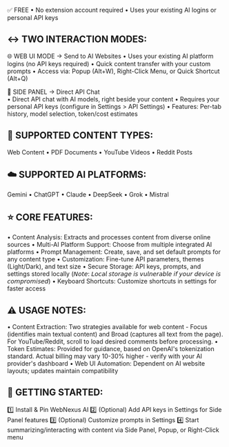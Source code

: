 ✅  FREE • No extension account required • Uses your existing AI logins or personal API keys

↔️  TWO INTERACTION MODES:
----------------
🌐  WEB UI MODE → Send to AI Websites
    • Uses your existing AI platform logins (no API keys required)
    • Quick content transfer with your custom prompts
    • Access via: Popup (Alt+W), Right-Click Menu, or Quick Shortcut (Alt+Q)

💬  SIDE PANEL → Direct API Chat  
    • Direct API chat with AI models, right beside your content
    • Requires your personal API keys (configure in Settings > API Settings)
    • Features: Per-tab history, model selection, token/cost estimates

🧩  SUPPORTED CONTENT TYPES:
----------------
Web Content • PDF Documents • YouTube Videos • Reddit Posts

☁️  SUPPORTED AI PLATFORMS:
----------------
Gemini • ChatGPT • Claude • DeepSeek • Grok • Mistral

⭐  CORE FEATURES:
----------------
• Content Analysis: Extracts and processes content from diverse online sources
• Multi-AI Platform Support: Choose from multiple integrated AI platforms
• Prompt Management: Create, save, and set default prompts for any content type
• Customization: Fine-tune API parameters, themes (Light/Dark), and text size
• Secure Storage: API keys, prompts, and settings stored locally (𝘕𝘰𝘵𝘦: 𝘓𝘰𝘤𝘢𝘭 𝘴𝘵𝘰𝘳𝘢𝘨𝘦 𝘪𝘴 𝘷𝘶𝘭𝘯𝘦𝘳𝘢𝘣𝘭𝘦 𝘪𝘧 𝘺𝘰𝘶𝘳 𝘥𝘦𝘷𝘪𝘤𝘦 𝘪𝘴 𝘤𝘰𝘮𝘱𝘳𝘰𝘮𝘪𝘴𝘦𝘥)
• Keyboard Shortcuts: Customize shortcuts in settings for faster access

⚠️  USAGE NOTES:
----------------
• Content Extraction: Two strategies available for web content - Focus (identifies main textual content) and Broad (captures all text from the page). For YouTube/Reddit, scroll to load desired comments before processing.
• Token Estimates: Provided for guidance, based on OpenAI's tokenization standard. Actual billing may vary 10-30% higher - verify with your AI provider's dashboard
• Web UI Automation: Dependent on AI website layouts; updates maintain compatibility

🚀  GETTING STARTED:
----------------
1️⃣  Install & Pin WebNexus AI
2️⃣  (Optional) Add API keys in Settings for Side Panel features
3️⃣  (Optional) Customize prompts in Settings
4️⃣  Start summarizing/interacting with content via Side Panel, Popup, or Right-Click menu